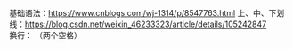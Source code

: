 基础语法：https://www.cnblogs.com/wj-1314/p/8547763.html
上、中、下划线：https://blog.csdn.net/weixin_46233323/article/details/105242847  
换行：  （两个空格）
